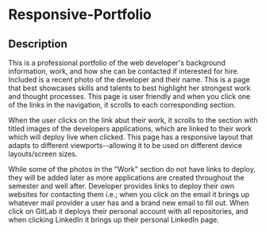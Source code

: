 # Responsive-Portfolio

## Description

This is a professional portfolio of the web developer's background information, work, and how she can be contacted if interested for hire. Included is a recent photo of the developer and their name. This is a page that best showcases skills and talents to best highlight her strongest work and thought processes. This page is user friendly and when you click one of the links in the navigation, it scrolls to each corresponding section.

When the user clicks on the link abut their work, it scrolls to the section with titled images of the developers applications, which are linked to their work which will deploy live when clicked. This page has a responsive layout that adapts to different viewports--allowing it to be used on different device layouts/screen sizes.

While some of the photos in the "Work" section do not have links to deploy, they will be added later as more applications are created throughout the semester and well after. Developer provides links to deploy their own websites for contacting them i.e.; when you click on the email it brings up whatever mail provider a user has and a brand new email to fill out. When click on GitLab it deploys their personal account with all repositories, and when clicking LinkedIn it brings up their personal LinkedIn page. 
